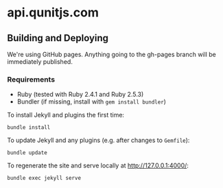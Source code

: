 # api.qunitjs.com

## Building and Deploying

We're using GitHub pages. Anything going to the gh-pages branch will be immediately published.

### Requirements

* Ruby (tested with Ruby 2.4.1 and Ruby 2.5.3)
* Bundler (if missing, install with `gem install bundler`)

To install Jekyll and plugins the first time:

```shell
bundle install
```

To update Jekyll and any plugins (e.g. after changes to `Gemfile`):

```shell
bundle update
```

To regenerate the site and serve locally at <http://127.0.0.1:4000/>:

```shell
bundle exec jekyll serve
```
